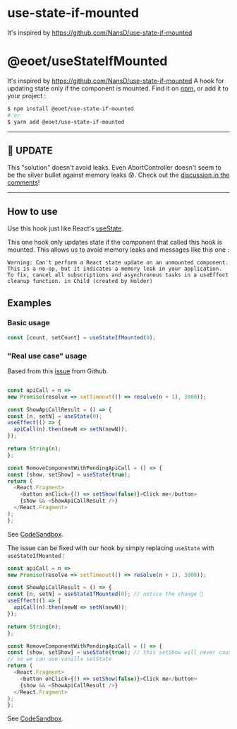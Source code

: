 # use-state-if-mounted
It's inspired by https://github.com/NansD/use-state-if-mounted

# @eoet/useStateIfMounted

It's inspired by https://github.com/NansD/use-state-if-mounted
A hook for updating state only if the component is mounted.
Find it on [npm](https://github.com/eoet/use-state-if-mounted), or add it to your project :
```bash
$ npm install @eoet/use-state-if-mounted
# or
$ yarn add @eoet/use-state-if-mounted
```

----

## 🔴 UPDATE

This "solution" doesn't avoid leaks. Even AbortController doesn't seem to be the silver bullet against memory leaks 😰.
Check out the [discussion in the comments](https://dev.to/nans/an-elegant-solution-for-memory-leaks-in-react-1hol)!

----


## How to use
Use this hook just like React's [useState](https://reactjs.org/docs/hooks-reference.html#usestate).

This one hook only updates state if the component that called this hook is mounted. This allows us to avoid memory leaks and messages like this one :
```
Warning: Can't perform a React state update on an unmounted component. This is a no-op, but it indicates a memory leak in your application. To fix, cancel all subscriptions and asynchronous tasks in a useEffect cleanup function. in Child (created by Holder)
```

## Examples
### Basic usage
```javascript
const [count, setCount] = useStateIfMounted(0);
```

### "Real use case" usage
Based from this [issue](https://github.com/facebook/react/issues/14113) from Github.

```javascript

const apiCall = n =>
new Promise(resolve => setTimeout(() => resolve(n + 1), 3000));

const ShowApiCallResult = () => {
const [n, setN] = useState(0);
useEffect(() => {
  apiCall(n).then(newN => setN(newN));
});

return String(n);
};

const RemoveComponentWithPendingApiCall = () => {
const [show, setShow] = useState(true);
return (
  <React.Fragment>
    <button onClick={() => setShow(false)}>Click me</button>
    {show && <ShowApiCallResult />}
  </React.Fragment>
);
};
```
See [CodeSandbox](https://codesandbox.io/s/vmm13qmw67?file=/src/index.js).

The issue can be fixed with our hook by simply replacing `useState` with `useStateIfMounted` :



```javascript
const apiCall = n =>
new Promise(resolve => setTimeout(() => resolve(n + 1), 3000));

const ShowApiCallResult = () => {
const [n, setN] = useStateIfMounted(0); // notice the change 🚀
useEffect(() => {
  apiCall(n).then(newN => setN(newN));
});

return String(n);
};

const RemoveComponentWithPendingApiCall = () => {
const [show, setShow] = useState(true); // this setShow will never cause a memory leak in this situation
// so we can use vanilla setState
return (
  <React.Fragment>
    <button onClick={() => setShow(false)}>Click me</button>
    {show && <ShowApiCallResult />}
  </React.Fragment>
);
};
```

See [CodeSandbox](https://codesandbox.io/s/gracious-mahavira-3k62q?file=/src/index.js).